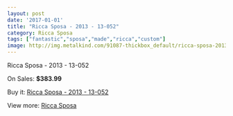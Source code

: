 ```yaml
---
layout: post
date: '2017-01-01'
title: "Ricca Sposa - 2013 - 13-052"
category: Ricca Sposa
tags: ["fantastic","sposa","made","ricca","custom"]
image: http://img.metalkind.com/91087-thickbox_default/ricca-sposa-2013-13-052.jpg
---
```

Ricca Sposa - 2013 - 13-052

On Sales: **$383.99**
<a href="https://www.metalkind.com/en/ricca-sposa/21649-ricca-sposa-2013-13-052.html"><amp-img layout="responsive" width="600" height="600" src="//img.metalkind.com/91087-thickbox_default/ricca-sposa-2013-13-052.jpg" alt="Ricca Sposa - 2013 - 13-052 0" /></a>
<a href="https://www.metalkind.com/en/ricca-sposa/21649-ricca-sposa-2013-13-052.html"><amp-img layout="responsive" width="600" height="600" src="//img.metalkind.com/91089-thickbox_default/ricca-sposa-2013-13-052.jpg" alt="Ricca Sposa - 2013 - 13-052 1" /></a>

Buy it: [Ricca Sposa - 2013 - 13-052](https://www.metalkind.com/en/ricca-sposa/21649-ricca-sposa-2013-13-052.html "Ricca Sposa - 2013 - 13-052")

View more: [Ricca Sposa](https://www.metalkind.com/en/171-ricca-sposa "Ricca Sposa")
